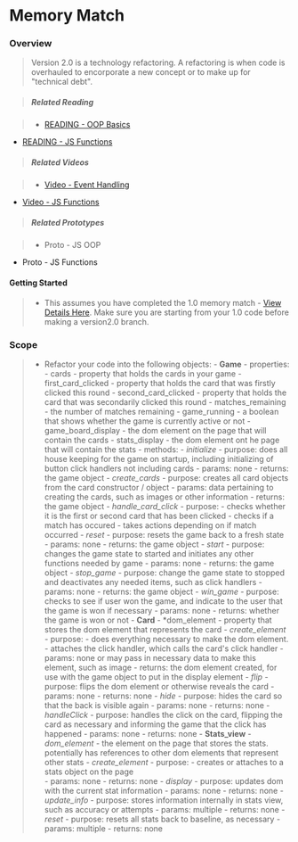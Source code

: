 # Memory Match

### Overview

> Version 2.0 is a technology refactoring.  A refactoring is when code is overhauled to encorporate a new concept or to make up for "technical debt".

> ##### Related Reading

> - <a href="https://docs.google.com/presentation/d/1eAlPqkPUIN4rfDcVZefz3GBiRszlBF89qj2lSnkxzfc/pub?start=false&loop=false&delayms=3000&slide=id.g75dce0c75_1_5">READING - OOP Basics</a>
- <a href="https://docs.google.com/presentation/d/17hxhHxdsEFo42iClxdLfHeMJRnxSu7Y9lt7Tv_J9fIc/pub?start=false&loop=false&delayms=3000">READING - JS Functions</a>

> ##### Related Videos
 
> - <a href="https://www.youtube.com/watch?v=cXeHN5uydmY&feature=youtu.be" target="_blank">Video - Event Handling</a>
- <a href="https://www.youtube.com/watch?v=OzbKGDrjGW0&feature=youtu.be">Video - JS Functions</a>

> ##### Related Prototypes

> - Proto - JS OOP
- Proto - JS Functions

#### Getting Started

> - This assumes you have completed the 1.0 memory match - <a href="https://github.com/Learning-Fuze/memory_match/tree/v1.0#getting-started">View Details Here</a>.  Make sure you are starting from your 1.0 code before making a version2.0 branch.


### Scope

>- Refactor your code into the following objects:
    - **Game**
      - properties: 
        - cards - property that holds the cards in your game
        - first_card_clicked - property that holds the card that was firstly clicked this round
        - second_card_clicked - property that holds the card that was secondarily clicked this round
        - matches_remaining - the number of matches remaining
        - game_running - a boolean that shows whether the game is currently active or not
        - game_board_display - the dom element on the page that will contain the cards
        - stats_display - the dom element ont he page that will contain the stats
      - methods: 
        - *initialize*
          - purpose: does all house keeping for the game on startup, including initializing of button click handlers not including cards
          - params: none
          - returns: the game object
        - *create_cards*
          - purpose: creates all card objects from the card constructor / object
          - params: data pertaining to creating the cards, such as images or other information
          - returns: the game object
        - *handle_card_click*
          - purpose: 
           - checks whether it is the first or second card that has been clicked
           - checks if a match has occured
             - takes actions depending on if match occurred
        - *reset*
          - purpose: resets the game back to a fresh state
          - params: none
          - returns: the game object
        - *start*
          - purpose: changes the game state to started and initiates any other functions needed by game
          - params: none
          - returns: the game object
        - *stop_game*
          - purpose: change the game state to stopped and deactivates any needed items, such as click handlers
          - params: none
          - returns: the game object
        - *win_game*
          - purpose: checks to see if user won the game, and indicate to the user that the game is won if necessary
          - params: none
          - returns: whether the game is won or not
     - **Card**
       - *dom_element - property that stores the dom element that represents the card
       - *create_element*
         - purpose: 
           - does everything necessary to make the dom element.  
           - attaches the click handler, which calls the card's click handler
         - params: none or may pass in necessary data to make this element, such as image
         - returns: the dom element created, for use with the game object to put in the display element
       - *flip*
         - purpose: flips the dom element or otherwise reveals the card
         - params: none
         - returns: none
       - *hide*
         - purpose: hides the card so that the back is visible again
         - params: none
         - returns: none
       - *handleClick*
         - purpose: handles the click on the card, flipping the card as necessary and informing the game that the click has happened
         - params: none
         - returns: none
     - **Stats_view**
       - *dom_element* - the element on the page that stores the stats.  potentially has references to other dom elements that represent other stats
       - *create_element*
         - purpose: 
           - creates or attaches to a stats object on the page  
         - params: none
         - returns: none
       - *display*
         - purpose: updates dom with the current stat information
         - params: none
         - returns: none
       - *update_info*
         - purpose: stores information internally in stats view, such as accuracy or attempts
         - params: multiple
         - returns: none
       - *reset*
         - purpose: resets all stats back to baseline, as necessary
         - params: multiple
         - returns: none
      
